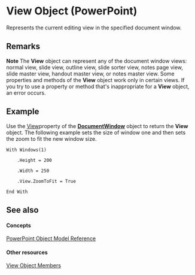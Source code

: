 
# View Object (PowerPoint)

Represents the current editing view in the specified document window.


## Remarks




 **Note**  The  **View** object can represent any of the document window views: normal view, slide view, outline view, slide sorter view, notes page view, slide master view, handout master view, or notes master view. Some properties and methods of the **View** object work only in certain views. If you try to use a property or method that's inappropriate for a **View** object, an error occurs.


## Example

Use the [View](6488ba10-744a-eb88-df8d-bf85e2f6711d.md)property of the  **[DocumentWindow](567c5e66-8d68-a868-4072-b5358cf69546.md)** object to return the **View** object. The following example sets the size of window one and then sets the zoom to fit the new window size.


```
With Windows(1)

    .Height = 200

    .Width = 250

    .View.ZoomToFit = True

End With
```


## See also


#### Concepts


[PowerPoint Object Model Reference](00acd64a-5896-0459-39af-98df2849849e.md)
#### Other resources


[View Object Members](3330372c-8497-8cce-981b-3b64700eb915.md)
